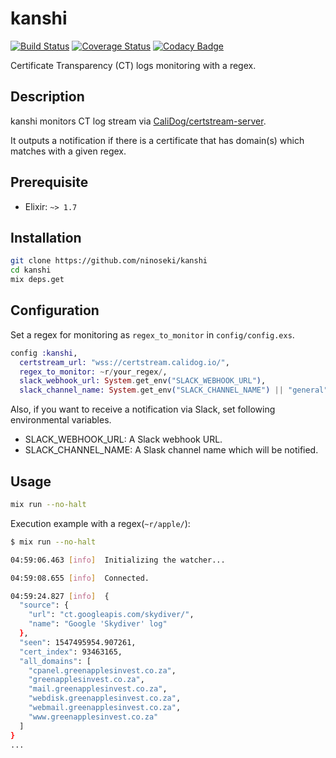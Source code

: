# kanshi

[![Build Status](https://travis-ci.org/ninoseki/kanshi.svg?branch=master)](https://travis-ci.org/ninoseki/kanshi)
[![Coverage Status](https://coveralls.io/repos/github/ninoseki/kanshi/badge.svg?branch=master)](https://coveralls.io/github/ninoseki/kanshi?branch=master)
[![Codacy Badge](https://api.codacy.com/project/badge/Grade/d074f4a65cb9421b941f9b69ae89d6d5)](https://www.codacy.com/app/ninoseki/kanshi)

Certificate Transparency (CT) logs monitoring with a regex.

## Description

kanshi monitors CT log stream via [CaliDog/certstream-server](https://github.com/CaliDog/certstream-server).

It outputs a notification if there is a certificate that has domain(s) which matches with a given regex.

## Prerequisite

- Elixir: `~> 1.7`

## Installation

```sh
git clone https://github.com/ninoseki/kanshi
cd kanshi
mix deps.get
```

## Configuration

Set a regex for monitoring as `regex_to_monitor` in `config/config.exs`.

```elixir
config :kanshi,
  certstream_url: "wss://certstream.calidog.io/",
  regex_to_monitor: ~r/your_regex/,
  slack_webhook_url: System.get_env("SLACK_WEBHOOK_URL"),
  slack_channel_name: System.get_env("SLACK_CHANNEL_NAME") || "general"
```

Also, if you want to receive a notification via Slack, set following environmental variables.

- SLACK_WEBHOOK_URL: A Slack webhook URL.
- SLACK_CHANNEL_NAME: A Slask channel name which will be notified.

## Usage

```sh
mix run --no-halt
```

Execution example with a regex(`~r/apple/`):

```sh
$ mix run --no-halt

04:59:06.463 [info]  Initializing the watcher...

04:59:08.655 [info]  Connected.

04:59:24.827 [info]  {
  "source": {
    "url": "ct.googleapis.com/skydiver/",
    "name": "Google 'Skydiver' log"
  },
  "seen": 1547495954.907261,
  "cert_index": 93463165,
  "all_domains": [
    "cpanel.greenapplesinvest.co.za",
    "greenapplesinvest.co.za",
    "mail.greenapplesinvest.co.za",
    "webdisk.greenapplesinvest.co.za",
    "webmail.greenapplesinvest.co.za",
    "www.greenapplesinvest.co.za"
  ]
}
...
```
